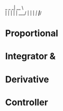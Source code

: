   _ \_ _| __ \  
 |   | |  |   | 
 ___/  |  |   | 
_|   ___|____/  

# **P**roportional 
# **I**ntegrator &
# **D**erivative 

# Controller
